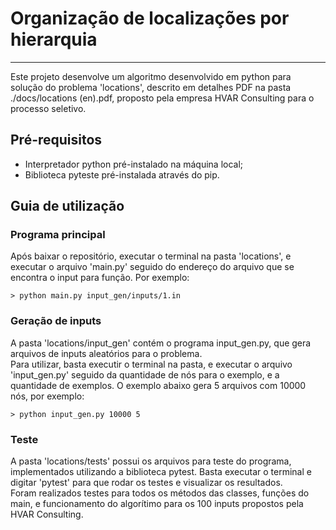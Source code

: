 # Organização de localizações por hierarquia

---

Este projeto desenvolve um algoritmo desenvolvido em python para solução do problema 'locations', descrito em detalhes PDF na pasta ./docs/locations (en).pdf, proposto pela empresa HVAR Consulting para o processo seletivo.

## Pré-requisitos

* Interpretador python pré-instalado na máquina local;
* Biblioteca pyteste pré-instalada através do pip.

## Guia de utilização

### Programa principal
Após baixar o repositório, executar o terminal na pasta 'locations', e executar o arquivo 'main.py' seguido do endereço do arquivo que se encontra o input para função. Por exemplo:
```
> python main.py input_gen/inputs/1.in
```

### Geração de inputs
A pasta 'locations/input_gen' contém o programa input_gen.py, que gera arquivos de inputs aleatórios para o problema.  
Para utilizar, basta executir o terminal na pasta, e executar o arquivo 'input_gen.py' seguido da quantidade de nós para o exemplo, e a quantidade de exemplos. O exemplo abaixo gera 5 arquivos com 10000 nós, por exemplo:

```
> python input_gen.py 10000 5
```

### Teste
A pasta 'locations/tests' possui os arquivos para teste do programa, implementados utilizando a biblioteca pytest. Basta executar o terminal e digitar 'pytest' para que rodar os testes e visualizar os resultados.  
Foram realizados testes para todos os métodos das classes, funções do main, e funcionamento do algorítimo para os 100 inputs propostos pela HVAR Consulting.
